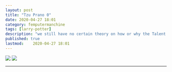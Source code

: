 ```yaml
---
layout: post
title: "Tzu Prano 0"
date: 2020-04-27 18:01
category: femputermanchine
tags: [larry-potter]
description: "we still have no certain theory on how or why the Talent manifests"
published: true
lastmod:	2020-04-27 18:01
---
```


<img src="{{ site.url }}/assets/img/tzuPrano-0.jpg" />

<img src="{{ site.url }}/assets/img/tzuPrano-external.jpg" maxwidth="1000" />

*****
